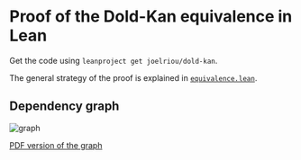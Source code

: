 # Proof of the Dold-Kan equivalence in Lean

Get the code using `leanproject get joelriou/dold-kan`.

The general strategy of the proof is explained in [`equivalence.lean`](https://github.com/joelriou/dold-kan/blob/main/src/for_mathlib/dold_kan/equivalence.lean).

## Dependency graph

![graph](http://jriou.org/tmp/lean/dold-kan/2022-03-16-graph.svg)

[PDF version of the graph](http://jriou.org/tmp/lean/dold-kan/graph.pdf)

